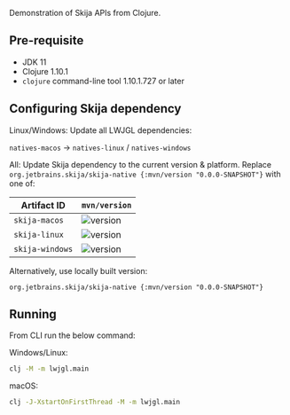 Demonstration of Skija APIs from Clojure.

## Pre-requisite

- JDK 11
- Clojure 1.10.1
- `clojure` command-line tool 1.10.1.727 or later

## Configuring Skija dependency

Linux/Windows: Update all LWJGL dependencies:

`natives-macos` -> `natives-linux` / `natives-windows`

All: Update Skija dependency to the current version & platform. Replace `org.jetbrains.skija/skija-native {:mvn/version "0.0.0-SNAPSHOT"}` with one of:

Artifact ID         | `mvn/version`
--------------------|-------------
`skija-macos`       | ![version](https://img.shields.io/badge/dynamic/xml?style=flat-square&label=latest&color=success&url=https%3A%2F%2Fpackages.jetbrains.team%2Fmaven%2Fp%2Fskija%2Fmaven%2Forg%2Fjetbrains%2Fskija%2Fskija-macos%2Fmaven-metadata.xml&query=//release)
`skija-linux`       | ![version](https://img.shields.io/badge/dynamic/xml?style=flat-square&label=latest&color=success&url=https%3A%2F%2Fpackages.jetbrains.team%2Fmaven%2Fp%2Fskija%2Fmaven%2Forg%2Fjetbrains%2Fskija%2Fskija-linux%2Fmaven-metadata.xml&query=//release)
`skija-windows`     | ![version](https://img.shields.io/badge/dynamic/xml?style=flat-square&label=latest&color=success&url=https%3A%2F%2Fpackages.jetbrains.team%2Fmaven%2Fp%2Fskija%2Fmaven%2Forg%2Fjetbrains%2Fskija%2Fskija-windows%2Fmaven-metadata.xml&query=//release)

Alternatively, use locally built version:

`org.jetbrains.skija/skija-native {:mvn/version "0.0.0-SNAPSHOT"}`

## Running

From CLI run the below command:

Windows/Linux:

```sh
clj -M -m lwjgl.main
```

macOS:

```sh
clj -J-XstartOnFirstThread -M -m lwjgl.main
```
